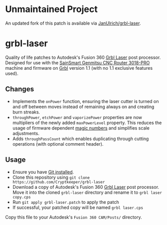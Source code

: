 # Unmaintained Project
An updated fork of this patch is available via [JanUlrich/grbl-laser](https://github.com/JanUlrich/grbl-laser).

# grbl-laser
Quality of life patches to Autodesk's Fusion 360 [Grbl Laser](https://cam.autodesk.com/hsmposts?p=grbl_laser) post processor. Designed for use with the [SainSmart Genmitsu CNC Router 3018-PRO](https://www.sainsmart.com/collections/genmitsu-cnc/products/sainsmart-genmitsu-cnc-router-3018-pro-diy-kit) machine and firmware on [Grbl](https://github.com/gnea/grbl/wiki) version 1.1 (with no 1.1 exclusive features used).

## Changes
- Implements the `onPower` function, ensuring the laser cutter is turned on and off between moves instead of remaining always on and creating burn streaks.
- `throughPower`, `etchPower` and `vaporizePower` properties are now multipliers of the newly added `maxPowerLevel` property. This reduces the usage of firmware dependent [magic numbers](https://en.wikipedia.org/wiki/Magic_number_(programming)) and simplifies scale adjustments.
- Adds `throughPassCount` which enables duplicating through cutting operations (with optional comment header).

## Usage
- Ensure you have [Git installed](https://git-scm.com/book/en/v2/Getting-Started-Installing-Git).
- Clone this repository using `git clone https://github.com/Cryptkeeper/grbl-laser`
- Download a copy of Autodesk's Fusion 360 [Grbl Laser](https://cam.autodesk.com/hsmposts?p=grbl_laser) post processor. Move it into the cloned `grbl-laser` directory and rename it to `grbl laser copy.cps`
- Run `git apply grbl-laser.patch` to apply the patch
- If successful, your patched copy will be named `grbl laser.cps`

Copy this file to your Autodesk's `Fusion 360 CAM/Posts/` directory.
